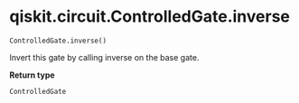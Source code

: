 # qiskit.circuit.ControlledGate.inverse

`ControlledGate.inverse()`

Invert this gate by calling inverse on the base gate.

**Return type**

`ControlledGate`
